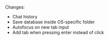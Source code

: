 Changes:
- Chat history
- Save database inside OS-specific folder
- Autofocus on new tab input
- Add tab when pressing enter instead of click
